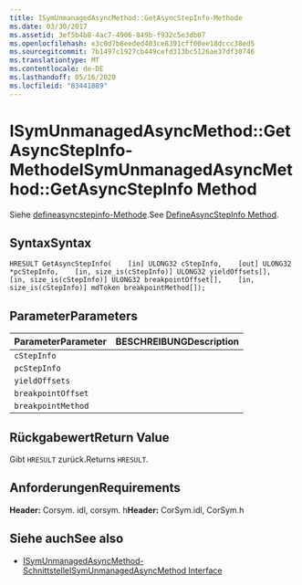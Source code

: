 ```yaml
---
title: ISymUnmanagedAsyncMethod::GetAsyncStepInfo-Methode
ms.date: 03/30/2017
ms.assetid: 3ef5b4b8-4ac7-4906-849b-f932c5e3db07
ms.openlocfilehash: e3c0d7b8eeded403ce8391cff00ee18dccc38ed5
ms.sourcegitcommit: 7b1497c1927cb449cefd313bc5126ae37df30746
ms.translationtype: MT
ms.contentlocale: de-DE
ms.lasthandoff: 05/16/2020
ms.locfileid: "83441889"
---
```

# <a name="isymunmanagedasyncmethodgetasyncstepinfo-method"></a><span data-ttu-id="858e6-102">ISymUnmanagedAsyncMethod::GetAsyncStepInfo-Methode</span><span class="sxs-lookup"><span data-stu-id="858e6-102">ISymUnmanagedAsyncMethod::GetAsyncStepInfo Method</span></span>
<span data-ttu-id="858e6-103">Siehe [defineasyncstepinfo-Methode](isymunmanagedasyncmethodpropertieswriter-defineasyncstepinfo-method.md).</span><span class="sxs-lookup"><span data-stu-id="858e6-103">See [DefineAsyncStepInfo Method](isymunmanagedasyncmethodpropertieswriter-defineasyncstepinfo-method.md).</span></span>  
  
## <a name="syntax"></a><span data-ttu-id="858e6-104">Syntax</span><span class="sxs-lookup"><span data-stu-id="858e6-104">Syntax</span></span>  
  
```idl  
HRESULT GetAsyncStepInfo(    [in] ULONG32 cStepInfo,    [out] ULONG32 *pcStepInfo,    [in, size_is(cStepInfo)] ULONG32 yieldOffsets[],    [in, size_is(cStepInfo)] ULONG32 breakpointOffset[],    [in, size_is(cStepInfo)] mdToken breakpointMethod[]);  
```  
  
## <a name="parameters"></a><span data-ttu-id="858e6-105">Parameter</span><span class="sxs-lookup"><span data-stu-id="858e6-105">Parameters</span></span>  
  
|<span data-ttu-id="858e6-106">Parameter</span><span class="sxs-lookup"><span data-stu-id="858e6-106">Parameter</span></span>|<span data-ttu-id="858e6-107">BESCHREIBUNG</span><span class="sxs-lookup"><span data-stu-id="858e6-107">Description</span></span>|  
|---------------|-----------------|  
|`cStepInfo`||  
|`pcStepInfo`||  
|`yieldOffsets`||  
|`breakpointOffset`||  
|`breakpointMethod`||  
  
## <a name="return-value"></a><span data-ttu-id="858e6-108">Rückgabewert</span><span class="sxs-lookup"><span data-stu-id="858e6-108">Return Value</span></span>  
 <span data-ttu-id="858e6-109">Gibt `HRESULT` zurück.</span><span class="sxs-lookup"><span data-stu-id="858e6-109">Returns `HRESULT`.</span></span>  
  
## <a name="requirements"></a><span data-ttu-id="858e6-110">Anforderungen</span><span class="sxs-lookup"><span data-stu-id="858e6-110">Requirements</span></span>  
 <span data-ttu-id="858e6-111">**Header:** Corsym. idl, corsym. h</span><span class="sxs-lookup"><span data-stu-id="858e6-111">**Header:** CorSym.idl, CorSym.h</span></span>  
  
## <a name="see-also"></a><span data-ttu-id="858e6-112">Siehe auch</span><span class="sxs-lookup"><span data-stu-id="858e6-112">See also</span></span>

- [<span data-ttu-id="858e6-113">ISymUnmanagedAsyncMethod-Schnittstelle</span><span class="sxs-lookup"><span data-stu-id="858e6-113">ISymUnmanagedAsyncMethod Interface</span></span>](isymunmanagedasyncmethod-interface.md)
